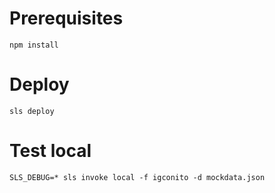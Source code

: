 # Prerequisites
```
npm install
```

# Deploy
```
sls deploy
```

# Test local
```
SLS_DEBUG=* sls invoke local -f igconito -d mockdata.json
```